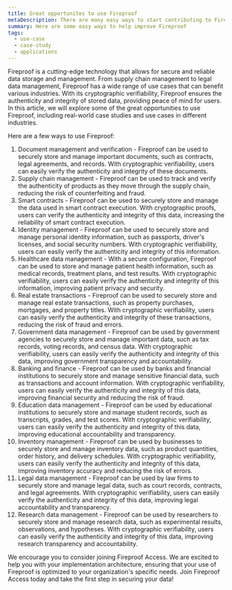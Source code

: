 ```yaml
---
title: Great opportunites to use Fireproof
metaDescription: There are many easy ways to start contributing to Fireproof
summary: Here are some easy ways to help improve Fireproof
tags:
  - use-case
  - case-study
  - applications
---
```


Fireproof is a cutting-edge technology that allows for secure and reliable data storage and management. From supply chain management to legal data management, Fireproof has a wide range of use cases that can benefit various industries. With its cryptographic verifiability, Fireproof ensures the authenticity and integrity of stored data, providing peace of mind for users. In this article, we will explore some of the great opportunities to use Fireproof, including real-world case studies and use cases in different industries.

Here are a few ways to use Fireproof:

1. Document management and verification - Fireproof can be used to securely store and manage important documents, such as contracts, legal agreements, and records. With cryptographic verifiability, users can easily verify the authenticity and integrity of these documents.
2. Supply chain management - Fireproof can be used to track and verify the authenticity of products as they move through the supply chain, reducing the risk of counterfeiting and fraud.
3. Smart contracts - Fireproof can be used to securely store and manage the data used in smart contract execution. With cryptographic proofs, users can verify the authenticity and integrity of this data, increasing the reliability of smart contract execution.
4. Identity management - Fireproof can be used to securely store and manage personal identity information, such as passports, driver's licenses, and social security numbers. With cryptographic verifiability, users can easily verify the authenticity and integrity of this information.
5. Healthcare data management - With a secure configuration, Fireproof can be used to store and manage patient health information, such as medical records, treatment plans, and test results. With cryptographic verifiability, users can easily verify the authenticity and integrity of this information, improving patient privacy and security.
6. Real estate transactions - Fireproof can be used to securely store and manage real estate transactions, such as property purchases, mortgages, and property titles. With cryptographic verifiability, users can easily verify the authenticity and integrity of these transactions, reducing the risk of fraud and errors.
7. Government data management - Fireproof can be used by government agencies to securely store and manage important data, such as tax records, voting records, and census data. With cryptographic verifiability, users can easily verify the authenticity and integrity of this data, improving government transparency and accountability.
8. Banking and finance - Fireproof can be used by banks and financial institutions to securely store and manage sensitive financial data, such as transactions and account information. With cryptographic verifiability, users can easily verify the authenticity and integrity of this data, improving financial security and reducing the risk of fraud.
9. Education data management - Fireproof can be used by educational institutions to securely store and manage student records, such as transcripts, grades, and test scores. With cryptographic verifiability, users can easily verify the authenticity and integrity of this data, improving educational accountability and transparency.
10. Inventory management - Fireproof can be used by businesses to securely store and manage inventory data, such as product quantities, order history, and delivery schedules. With cryptographic verifiability, users can easily verify the authenticity and integrity of this data, improving inventory accuracy and reducing the risk of errors.
11. Legal data management - Fireproof can be used by law firms to securely store and manage legal data, such as court records, contracts, and legal agreements. With cryptographic verifiability, users can easily verify the authenticity and integrity of this data, improving legal accountability and transparency.
12. Research data management - Fireproof can be used by researchers to securely store and manage research data, such as experimental results, observations, and hypotheses. With cryptographic verifiability, users can easily verify the authenticity and integrity of this data, improving research transparency and accountability.

We encourage you to consider joining Fireproof Access. We are excited to help you with your implementation architecture, ensuring that your use of Fireproof is optimized to your organization's specific needs. Join Fireproof Access today and take the first step in securing your data!